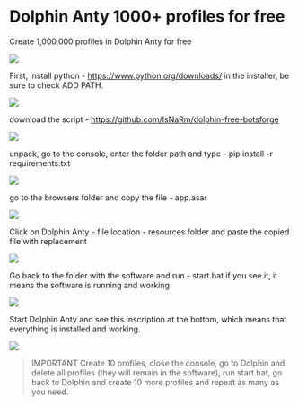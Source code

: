# Dolphin Anty 1000+ profiles for free

Create 1,000,000 profiles in Dolphin Anty for free

![](https://nztcdn.com/files/6f1b9406-2e3f-4f37-a041-8b37ed5fc45e.webp)

First, install python - https://www.python.org/downloads/ in the installer, be sure to check ADD PATH.

![](https://nztcdn.com/files/b93597a2-c5bd-4fa6-87eb-39df57c0ddf9.webp)

download the script - https://github.com/IsNaRm/dolphin-free-botsforge

![](https://nztcdn.com/files/79c7c738-7f78-4124-add7-2a2a6dfbf165.webp)

unpack, go to the console, enter the folder path and type - pip install -r requirements.txt

![](https://nztcdn.com/files/79b7eb6f-eb79-4a10-b421-71ed4d83b63d.webp)

go to the browsers folder and copy the file - app.asar

![](https://nztcdn.com/files/bb9f104f-2280-4db9-aef4-5bd7604f208a.webp)

Click on Dolphin Anty - file location - resources folder and paste the copied file with replacement

![](https://nztcdn.com/files/e2316e2b-b365-4877-8d49-fe3602d1ae93.webp)

Go back to the folder with the software and run - start.bat if you see it, it means the software is running and working

![](https://nztcdn.com/files/23457c3c-4d2d-4df8-a520-09d4e19377ff.webp)

Start Dolphin Anty and see this inscription at the bottom, which means that everything is installed and working.

![](https://nztcdn.com/files/bd72738c-8aed-44f2-8a1b-295d6d743a7d.webp)

>IMPORTANT Create 10 profiles, close the console, go to Dolphin and delete all profiles (they will remain in the software), run start.bat, go back to Dolphin and create 10 more profiles and repeat as many as you need.
